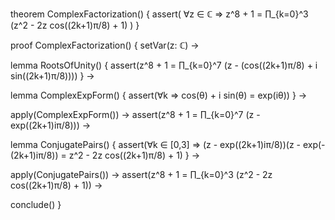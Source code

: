 theorem ComplexFactorization() {
  assert(
    ∀z ∈ ℂ ⇒ z^8 + 1 = ∏_{k=0}^3 (z^2 - 2z cos((2k+1)π/8) + 1)
  )
}

proof ComplexFactorization() {
  setVar(z: ℂ) →
  
  lemma RootsOfUnity() {
    assert(z^8 + 1 = ∏_{k=0}^7 (z - (cos((2k+1)π/8) + i sin((2k+1)π/8))))
  } →

  lemma ComplexExpForm() {
    assert(∀k ⇒ cos(θ) + i sin(θ) = exp(iθ))
  } →

  apply(ComplexExpForm()) →
  assert(z^8 + 1 = ∏_{k=0}^7 (z - exp((2k+1)iπ/8))) →

  lemma ConjugatePairs() {
    assert(∀k ∈ [0,3] ⇒ 
      (z - exp((2k+1)iπ/8))(z - exp(-(2k+1)iπ/8)) = 
      z^2 - 2z cos((2k+1)π/8) + 1)
  } →

  apply(ConjugatePairs()) →
  assert(z^8 + 1 = ∏_{k=0}^3 (z^2 - 2z cos((2k+1)π/8) + 1)) →
  
  conclude()
}
